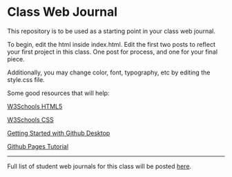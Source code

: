 # Class Web Journal

This repository is to be used as a starting point in your class web journal.

To begin, edit the html inside index.html. Edit the first two posts to reflect your first project in this class. One post for process, and one for your final piece.

Additionally, you may change color, font, typography, etc by editing the style.css file.

Some good resources that will help:

[W3Schools HTML5](https://www.w3schools.com/html/html5_intro.asp)

[W3Schools CSS](https://www.w3schools.com/css/default.asp)

[Getting Started with Github Desktop](https://help.github.com/en/desktop/getting-started-with-github-desktop)

[Github Pages Tutorial](https://pages.github.com/)

___

Full list of student web journals for this class will be posted [here](http://binghamton-design.com/).
